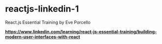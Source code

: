 # reactjs-linkedin-1
React.js Essential Training
by Eve Porcello

**https://www.linkedin.com/learning/react-js-essential-training/building-modern-user-interfaces-with-react**

